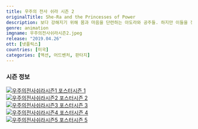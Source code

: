 ```yaml
---
title: 우주의 전사 쉬라 시즌 2
originalTitle: She-Ra and the Princesses of Power
description: 보다 강해지기 위해 몸과 마음을 단련하는 아도라와 공주들. 하지만 이들을 정복하려는 호르드는 더 강력한 무기로 공격해온다. 거센 도전에 직면한 쉬라의 고민은 커진다.
genre: animation
imgname: 우주의전사쉬라시즌2.jpeg
release: "2019.04.26"
ott: [넷플릭스]
countries: [미국]
categories: [액션, 어드벤처, 판타지]
---
```


### 시즌 정보

<div class="season-list">
<div class="item">
<a href="/animation/
she-ra-and-the-princesses-of-power-s1" ><img src="/poster/우주의전사쉬라시즌1.jpeg" alt="우주의전사쉬라시즌1 포스터 ">시즌 1</a>
</div>

<div class="item">
<a href="/animation/she-ra-and-the-princesses-of-power-s2" ><img src="/poster/우주의전사쉬라시즌2.jpeg" alt="우주의전사쉬라시즌2 포스터 ">시즌 2</a>
</div>

<div class="item">
<a href="/animation/she-ra-and-the-princesses-of-power-s3" ><img src="/poster/우주의전사쉬라시즌3.jpeg" alt="우주의전사쉬라시즌3 포스터 ">시즌 3</a>
</div>

<div class="item">
<a href="/animation/she-ra-and-the-princesses-of-power-s4" ><img src="/poster/우주의전사쉬라시즌4.jpeg" alt="우주의전사쉬라시즌4 포스터 ">시즌 4</a>
</div>

<div class="item">
<a href="/animation/she-ra-and-the-princesses-of-power-s5" ><img src="/poster/우주의전사쉬라시즌5.jpeg" alt="우주의전사쉬라시즌5 포스터 ">시즌 5</a>
</div>
</div>
